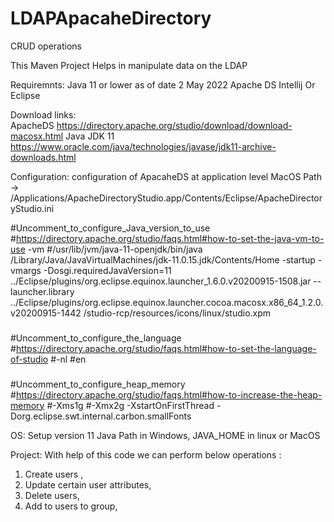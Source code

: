 # LDAPApacaheDirectory
CRUD operations

This Maven Project Helps in manipulate data on the LDAP

Requiremnts: 
 Java 11 or lower as of date 2 May 2022
 Apache DS
 Intellij Or Eclipse 

Download links:  
 ApacheDS https://directory.apache.org/studio/download/download-macosx.html
 Java JDK 11 https://www.oracle.com/java/technologies/javase/jdk11-archive-downloads.html

Configuration:
 configuration of ApacaheDS at application level MacOS Path -> /Applications/ApacheDirectoryStudio.app/Contents/Eclipse/ApacheDirectoryStudio.ini

 #Uncomment_to_configure_Java_version_to_use
 #https://directory.apache.org/studio/faqs.html#how-to-set-the-java-vm-to-use
 -vm
 #/usr/lib/jvm/java-11-openjdk/bin/java
 /Library/Java/JavaVirtualMachines/jdk-11.0.15.jdk/Contents/Home
 -startup
 -vmargs
 -Dosgi.requiredJavaVersion=11
 ../Eclipse/plugins/org.eclipse.equinox.launcher_1.6.0.v20200915-1508.jar
 --launcher.library
 ../Eclipse/plugins/org.eclipse.equinox.launcher.cocoa.macosx.x86_64_1.2.0.v20200915-1442
 /studio-rcp/resources/icons/linux/studio.xpm

 ###
 #Uncomment_to_configure_the_language
 #https://directory.apache.org/studio/faqs.html#how-to-set-the-language-of-studio
 #-nl
 #en

 ###
 #Uncomment_to_configure_heap_memory
 #https://directory.apache.org/studio/faqs.html#how-to-increase-the-heap-memory
 #-Xms1g
 #-Xmx2g
 -XstartOnFirstThread
 -Dorg.eclipse.swt.internal.carbon.smallFonts


OS: 
Setup version 11 Java Path in Windows, JAVA_HOME in linux or MacOS

Project:
With help of this code we can perform below operations : 
  1. Create users , 
  2. Update certain user attributes, 
  3. Delete users, 
  4. Add to users to group,
